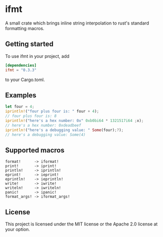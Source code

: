 # ifmt
A small crate which brings inline string interpolation to rust's standard formatting macros.

## Getting started
To use ifmt in your project, add
```toml
[dependencies]
ifmt = "0.3.3"
```
to your Cargo.toml.

## Examples
```rust
let four = 4;
iprintln!("four plus four is: " four + 4);
// four plus four is: 8
iprintln!("here's a hex number: 0x" 0xb0bi64 * 1321517i64 ;x);
// here's a hex number: 0xdeadbeef
iprintln!("here's a debugging value: " Some(four);?);
// here's a debugging value: Some(4)
```

## Supported macros
```
format!      -> iformat!
print!       -> iprint!
println!     -> iprintln!
eprint!      -> ieprint!
eprintln!    -> ieprintln!
write!       -> iwrite!
writeln!     -> iwriteln!
panic!       -> ipanic!
format_args! -> iformat_args!
```

## License
This project is licensed under the MIT license or the Apache 2.0 license at your option.
